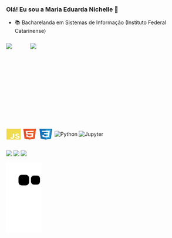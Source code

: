 ### Olá! Eu sou a Maria Eduarda Nichelle 👋

- 📚 Bacharelanda em Sistemas de Informação (Instituto Federal Catarinense) 

<div style="display:flex; align-items: center; justify: center; gap:10%; margin-top: 5%; margin-bottom: 7%;">
	   <img height="180em" src="https://github-readme-stats.vercel.app/api?username=mariaeduardanichelle&show_icons=true&count_private=true&include_all_comits=true&theme=tokyonight"/>
	   <img height="180em" src="https://github-readme-stats.vercel.app/api/top-langs/?username=mariaeduardanichelle&layout=compact&theme=tokyonight"/>
</div>
<div style="display: inline_block"><br>
  <img align="center" alt="Js" height="30" width="40" src="https://raw.githubusercontent.com/devicons/devicon/master/icons/javascript/javascript-plain.svg">
  <img align="center" alt="HTML" height="30" width="40" src="https://raw.githubusercontent.com/devicons/devicon/master/icons/html5/html5-original.svg">
  <img align="center" alt="CSS" height="30" width="40" src="https://raw.githubusercontent.com/devicons/devicon/master/icons/css3/css3-original.svg">
  <img align="center" alt="Python" height="30" width="40" src="https://cdn.jsdelivr.net/gh/devicons/devicon/icons/python/python-original.svg" />
  <img  align="center" alt="Jupyter" height="30" width="40" src="https://cdn.jsdelivr.net/gh/devicons/devicon/icons/jupyter/jupyter-original-wordmark.svg" />
</div>
 
  ##
 
<div> 
  <a href="https://instagram.com/maria.nichelle" target="_blank"><img src="https://img.shields.io/badge/-Instagram-%23E4405F?style=for-the-badge&logo=instagram&logoColor=white" target="_blank"></a>
  <a href = "mailto:m.eduarda.nichelle@gmail.com"><img src="https://img.shields.io/badge/-Gmail-%23333?style=for-the-badge&logo=gmail&logoColor=white" target="_blank"></a>
<a href="https://www.linkedin.com/in/maria-eduarda-nichelle-ferreira-25b307269" target="_blank"><img src="https://img.shields.io/badge/-LinkedIn-%230077B5?style=for-the-badge&logo=linkedin&logoColor=white" target="_blank"></a> 
 
![Snake animation](https://github.com/mariaeduardanichelle/mariaeduardanichelle/blob/output/github-contribution-grid-snake.svg)
 
</div>

